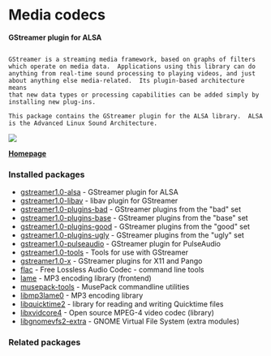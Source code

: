 # Media codecs

__GStreamer plugin for ALSA__

```

GStreamer is a streaming media framework, based on graphs of filters
which operate on media data.  Applications using this library can do
anything from real-time sound processing to playing videos, and just
about anything else media-related.  Its plugin-based architecture means
that new data types or processing capabilities can be added simply by
installing new plug-ins.

This package contains the GStreamer plugin for the ALSA library.  ALSA
is the Advanced Linux Sound Architecture.

```

[![](https://screenshots.debian.net/thumbnail/gstreamer1.0-alsa/)](https://screenshots.debian.net/screenshot/gstreamer1.0-alsa/)



**[Homepage](http://gstreamer.freedesktop.org/modules/gst-plugins-base.html)**

### Installed packages

* [gstreamer1.0-alsa](https://packages.debian.org/stretch/gstreamer1.0-alsa) - GStreamer plugin for ALSA
* [gstreamer1.0-libav](https://packages.debian.org/stretch/gstreamer1.0-libav) - libav plugin for GStreamer
* [gstreamer1.0-plugins-bad](https://packages.debian.org/stretch/gstreamer1.0-plugins-bad) - GStreamer plugins from the "bad" set
* [gstreamer1.0-plugins-base](https://packages.debian.org/stretch/gstreamer1.0-plugins-base) - GStreamer plugins from the "base" set
* [gstreamer1.0-plugins-good](https://packages.debian.org/stretch/gstreamer1.0-plugins-good) - GStreamer plugins from the "good" set
* [gstreamer1.0-plugins-ugly](https://packages.debian.org/stretch/gstreamer1.0-plugins-ugly) - GStreamer plugins from the "ugly" set
* [gstreamer1.0-pulseaudio](https://packages.debian.org/stretch/gstreamer1.0-pulseaudio) - GStreamer plugin for PulseAudio
* [gstreamer1.0-tools](https://packages.debian.org/stretch/gstreamer1.0-tools) - Tools for use with GStreamer
* [gstreamer1.0-x](https://packages.debian.org/stretch/gstreamer1.0-x) - GStreamer plugins for X11 and Pango
* [flac](https://packages.debian.org/stretch/flac) - Free Lossless Audio Codec - command line tools
* [lame](https://packages.debian.org/stretch/lame) - MP3 encoding library (frontend)
* [musepack-tools](https://packages.debian.org/stretch/musepack-tools) - MusePack commandline utilities
* [libmp3lame0](https://packages.debian.org/stretch/libmp3lame0) - MP3 encoding library
* [libquicktime2](https://packages.debian.org/stretch/libquicktime2) - library for reading and writing Quicktime files
* [libxvidcore4](https://packages.debian.org/stretch/libxvidcore4) - Open source MPEG-4 video codec (library)
* [libgnomevfs2-extra](https://packages.debian.org/stretch/libgnomevfs2-extra) - GNOME Virtual File System (extra modules)

### Related packages

<sub>  </sub>
